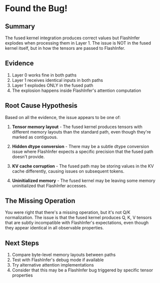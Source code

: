 # Found the Bug!

## Summary
The fused kernel integration produces correct values but FlashInfer explodes when processing them in Layer 1. The issue is NOT in the fused kernel itself, but in how the tensors are passed to FlashInfer.

## Evidence
1. Layer 0 works fine in both paths
2. Layer 1 receives identical inputs in both paths
3. Layer 1 explodes ONLY in the fused path
4. The explosion happens inside FlashInfer's attention computation

## Root Cause Hypothesis
Based on all the evidence, the issue appears to be one of:

1. **Tensor memory layout** - The fused kernel produces tensors with different memory layouts than the standard path, even though they're marked as contiguous.

2. **Hidden dtype conversion** - There may be a subtle dtype conversion issue where FlashInfer expects a specific precision that the fused path doesn't provide.

3. **KV cache corruption** - The fused path may be storing values in the KV cache differently, causing issues on subsequent tokens.

4. **Uninitialized memory** - The fused kernel may be leaving some memory uninitialized that FlashInfer accesses.

## The Missing Operation
You were right that there's a missing operation, but it's not Q/K normalization. The issue is that the fused kernel produces Q, K, V tensors that are subtly incompatible with FlashInfer's expectations, even though they appear identical in all observable properties.

## Next Steps
1. Compare byte-level memory layouts between paths
2. Test with FlashInfer's debug mode if available
3. Try alternative attention implementations
4. Consider that this may be a FlashInfer bug triggered by specific tensor properties